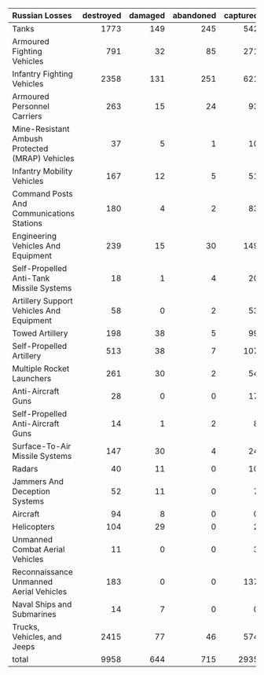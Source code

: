 | Russian Losses                                   |   destroyed |   damaged |   abandoned |   captured |   total |
|:-------------------------------------------------|------------:|----------:|------------:|-----------:|--------:|
| Tanks                                            |        1773 |       149 |         245 |        542 |    2709 |
| Armoured Fighting Vehicles                       |         791 |        32 |          85 |        271 |    1179 |
| Infantry Fighting Vehicles                       |        2358 |       131 |         251 |        621 |    3361 |
| Armoured Personnel Carriers                      |         263 |        15 |          24 |         93 |     395 |
| Mine-Resistant Ambush Protected  (MRAP) Vehicles |          37 |         5 |           1 |         10 |      53 |
| Infantry Mobility Vehicles                       |         167 |        12 |           5 |         51 |     235 |
| Command Posts And Communications Stations        |         180 |         4 |           2 |         83 |     269 |
| Engineering Vehicles And Equipment               |         239 |        15 |          30 |        149 |     433 |
| Self-Propelled Anti-Tank Missile Systems         |          18 |         1 |           4 |         20 |      43 |
| Artillery Support Vehicles And Equipment         |          58 |         0 |           2 |         53 |     113 |
| Towed Artillery                                  |         198 |        38 |           5 |         99 |     340 |
| Self-Propelled Artillery                         |         513 |        38 |           7 |        107 |     665 |
| Multiple Rocket Launchers                        |         261 |        30 |           2 |         54 |     347 |
| Anti-Aircraft Guns                               |          28 |         0 |           0 |         17 |      45 |
| Self-Propelled Anti-Aircraft Guns                |          14 |         1 |           2 |          8 |      25 |
| Surface-To-Air Missile Systems                   |         147 |        30 |           4 |         24 |     205 |
| Radars                                           |          40 |        11 |           0 |         10 |      61 |
| Jammers And Deception Systems                    |          52 |        11 |           0 |          7 |      70 |
| Aircraft                                         |          94 |         8 |           0 |          0 |     102 |
| Helicopters                                      |         104 |        29 |           0 |          2 |     135 |
| Unmanned Combat Aerial Vehicles                  |          11 |         0 |           0 |          3 |      14 |
| Reconnaissance Unmanned Aerial Vehicles          |         183 |         0 |           0 |        137 |     320 |
| Naval Ships and Submarines                       |          14 |         7 |           0 |          0 |      21 |
| Trucks, Vehicles, and Jeeps                      |        2415 |        77 |          46 |        574 |    3112 |
| total                                            |        9958 |       644 |         715 |       2935 |   14252 |